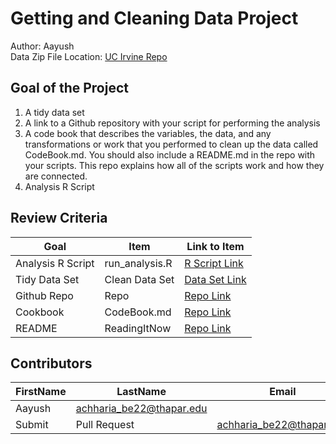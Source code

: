 # Getting and Cleaning Data Project
Author: Aayush <br />
Data Zip File Location: [UC Irvine Repo](https://d396qusza40orc.cloudfront.net/getdata%2Fprojectfiles%2FUCI%20HAR%20Dataset.zip "Clicking will download the data")

## Goal of the Project
1. A tidy data set 
2. A link to a Github repository with your script for performing the analysis 
3. A code book that describes the variables, the data, and any transformations or work that you performed to clean up the data called CodeBook.md. You should also include a README.md in the repo with your scripts. This repo explains how all of the scripts work and how they are connected.
4. Analysis R Script

## Review Criteria

Goal | Item | Link to Item
--- | --- | ---
Analysis R Script |  run_analysis.R |  [R Script Link](https://github.com/Aryan-Chharia/Getting-and-cleaning-data/blob/main/run_analysis.R "run_analysis.R")
Tidy Data Set |  Clean Data Set |  [Data Set Link](https://github.com/Aryan-Chharia/Getting-and-cleaning-data/blob/main/tidyData.txt)
Github Repo | Repo |  [Repo Link](https://github.com/Aryan-Chharia/Getting-and-cleaning-data/tree/main "Click to go to Repo")
Cookbook | CodeBook.md |  [Repo Link](https://github.com/Aryan-Chharia/Getting-and-cleaning-data/blob/main/CodeBook.md "CodeBook.md")
README | ReadingItNow |  [Repo Link](https://github.com/Aryan-Chharia/Getting-and-cleaning-data/blob/main/README.md "README.md")

## Contributors

FirstName | LastName | Email
--- | --- | ---
Aayush |  <achharia_be22@thapar.edu>
Submit |  Pull Request | <achharia_be22@thapar.edu>
